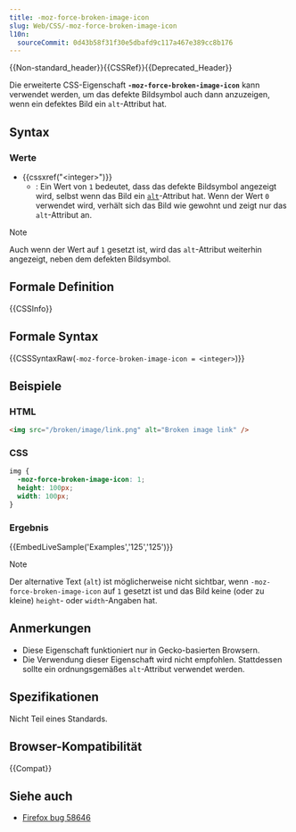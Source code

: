 ```yaml
---
title: -moz-force-broken-image-icon
slug: Web/CSS/-moz-force-broken-image-icon
l10n:
  sourceCommit: 0d43b58f31f30e5dbafd9c117a467e389cc8b176
---
```


{{Non-standard_header}}{{CSSRef}}{{Deprecated_Header}}

Die erweiterte CSS-Eigenschaft **`-moz-force-broken-image-icon`** kann verwendet werden, um das defekte Bildsymbol auch dann anzuzeigen, wenn ein defektes Bild ein `alt`-Attribut hat.

## Syntax

### Werte

- {{cssxref("&lt;integer&gt;")}}
  - : Ein Wert von `1` bedeutet, dass das defekte Bildsymbol angezeigt wird, selbst wenn das Bild ein [`alt`](/de/docs/Web/HTML/Reference/Elements/img#alt)-Attribut hat. Wenn der Wert `0` verwendet wird, verhält sich das Bild wie gewohnt und zeigt nur das `alt`-Attribut an.

> [!NOTE]
> Auch wenn der Wert auf `1` gesetzt ist, wird das `alt`-Attribut weiterhin angezeigt, neben dem defekten Bildsymbol.

## Formale Definition

{{CSSInfo}}

## Formale Syntax

{{CSSSyntaxRaw(`-moz-force-broken-image-icon = <integer>`)}}

## Beispiele

### HTML

```html
<img src="/broken/image/link.png" alt="Broken image link" />
```

### CSS

```css
img {
  -moz-force-broken-image-icon: 1;
  height: 100px;
  width: 100px;
}
```

### Ergebnis

{{EmbedLiveSample('Examples','125','125')}}

> [!NOTE]
> Der alternative Text (`alt`) ist möglicherweise nicht sichtbar, wenn `-moz-force-broken-image-icon` auf `1` gesetzt ist und das Bild keine (oder zu kleine) `height`- oder `width`-Angaben hat.

## Anmerkungen

- Diese Eigenschaft funktioniert nur in Gecko-basierten Browsern.
- Die Verwendung dieser Eigenschaft wird nicht empfohlen. Stattdessen sollte ein ordnungsgemäßes `alt`-Attribut verwendet werden.

## Spezifikationen

Nicht Teil eines Standards.

## Browser-Kompatibilität

{{Compat}}

## Siehe auch

- [Firefox bug 58646](https://bugzil.la/58646)
